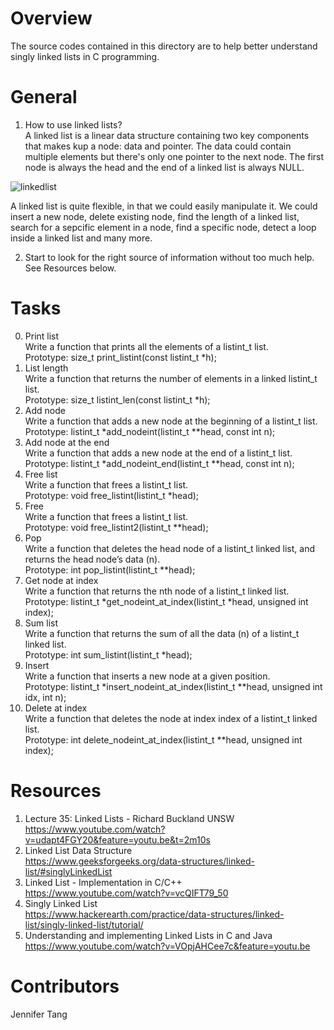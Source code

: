 # Overview #
The source codes contained in this directory are to help better understand singly linked lists in C programming.

# General #
1. How to use linked lists?  
A linked list is a linear data structure containing two key components that makes kup a node: data and pointer.  The data could contain multiple elements but there's only one pointer to the next node.  The first node is always the head and the end of a linked list is always NULL.

![linkedlist](https://i.imgur.com/tgtocqP.png)

A linked list is quite flexible, in that we could easily manipulate it.  We could insert a new node, delete existing node, find the length of a linked list, search for a sepcific element in a node, find a specific node, detect a loop inside a linked list and many more.  

2. Start to look for the right source of information without too much help.  
See Resources below.  

# Tasks #
0. Print list  
Write a function that prints all the elements of a listint\_t list.  
Prototype: size\_t print\_listint(const listint\_t \*h);  
1. List length  
Write a function that returns the number of elements in a linked listint\_t list.  
Prototype: size\_t listint\_len(const listint\_t \*h);  
2. Add node  
Write a function that adds a new node at the beginning of a listint\_t list.  
Prototype: listint\_t \*add\_nodeint(listint\_t \*\*head, const int n);  
3. Add node at the end  
Write a function that adds a new node at the end of a listint\_t list.  
Prototype: listint\_t \*add\_nodeint\_end(listint\_t \*\*head, const int n);
4. Free list  
Write a function that frees a listint\_t list.  
Prototype: void free\_listint(listint\_t \*head);  
5. Free  
Write a function that frees a listint\_t list.  
Prototype: void free\_listint2(listint\_t \*\*head);  
6. Pop  
Write a function that deletes the head node of a listint\_t linked list, and returns the head node’s data (n).  
Prototype: int pop\_listint(listint\_t \*\*head);  
7. Get node at index  
Write a function that returns the nth node of a listint\_t linked list.  
Prototype: listint\_t \*get\_nodeint\_at\_index(listint\_t \*head, unsigned int index);  
8. Sum list  
Write a function that returns the sum of all the data (n) of a listint\_t linked list.  
Prototype: int sum\_listint(listint\_t \*head);  
9. Insert  
Write a function that inserts a new node at a given position.  
Prototype: listint\_t \*insert\_nodeint\_at\_index(listint\_t \*\*head, unsigned int idx, int n);  
10. Delete at index  
Write a function that deletes the node at index index of a listint\_t linked list.  
Prototype: int delete\_nodeint\_at\_index(listint\_t \*\*head, unsigned int index);  

# Resources #  
1. Lecture 35: Linked Lists - Richard Buckland UNSW  
<https://www.youtube.com/watch?v=udapt4FGY20&feature=youtu.be&t=2m10s>  
2. Linked List Data Structure  
<https://www.geeksforgeeks.org/data-structures/linked-list/#singlyLinkedList>  
3. Linked List - Implementation in C/C++  
<https://www.youtube.com/watch?v=vcQIFT79_50>  
4. Singly Linked List  
<https://www.hackerearth.com/practice/data-structures/linked-list/singly-linked-list/tutorial/>  
5. Understanding and implementing Linked Lists in C and Java  
<https://www.youtube.com/watch?v=VOpjAHCee7c&feature=youtu.be>  

# Contributors #
Jennifer Tang

